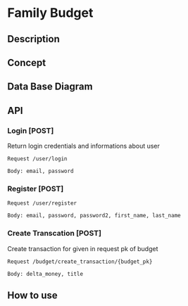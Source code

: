 # Family Budget

## Description 

## Concept 

## Data Base Diagram

## API

### Login [POST]
Return login credentials and informations about user

`Request /user/login`

`Body: email, password`

### Register [POST]

`Request /user/register`

`Body: email, password, password2, first_name, last_name`

### Create Transcation [POST]
Create transaction for given in request pk of budget

`Request /budget/create_transaction/{budget_pk}`

`Body: delta_money, title`


###
## How to use

